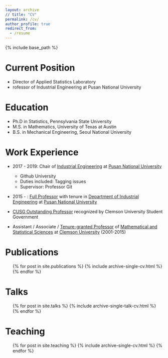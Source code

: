 ```yaml
---
layout: archive
// title: "CV"
permalink: /cv/
author_profile: true
redirect_from:
  - /resume
---
```


{% include base_path %}


Current Position
======
* Director of Applied Statistics Laboratory
* rofessor of Industrial Engineering at Pusan National University 


Education
======
* Ph.D in Statistics, Pennsylvania State University
* M.S. in Mathematics, University of Texas at Austin
* B.S. in Mechanical Engineering, Seoul National University 


Work Experience
======
* 2017 - 2019: Chair of [Industrial Engineering](ie.pusan.ac.kr) at [Pusan National University](pusan.ac.kr) 
  * Github University   
  * Duties included: Tagging issues   
  * Supervisor: Professor Git   

* 2015 - : [Full Professor](https://drive.google.com/file/d/0B-GVxDJZNtwYblN3NTFYakJHTXc/view) with tenure in [Department of Industrial Engineering](ie.pusan.ac.kr) at [Pusan National University](pusan.ac.kr)

* [CUSG Outstanding Professor](https://drive.google.com/open?id=0B-GVxDJZNtwYVG9jZDJJSGFNNU0)  recognized by Clemson University Student Government

* Assistant / Associate / [Tenure-granted Professor](https://drive.google.com/open?id=0B-GVxDJZNtwYUGg3ZjNGeHU5QTQ) of [Mathematical and Statistical Sciences](https://www.clemson.edu/science/departments/math-stat/) at [Clemson University](https://www.clemson.edu/) (2001-2015)



Publications
======
  <ul>{% for post in site.publications %}
    {% include archive-single-cv.html %}
  {% endfor %}</ul>
 

 
Talks
======
  <ul>{% for post in site.talks %}
    {% include archive-single-talk-cv.html %}
  {% endfor %}</ul>
 

 
Teaching
======
  <ul>{% for post in site.teaching %}
    {% include archive-single-cv.html %}
  {% endfor %}</ul>
  
